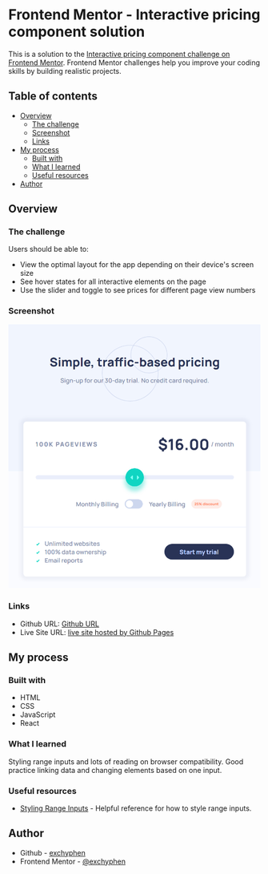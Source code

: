 # Frontend Mentor - Interactive pricing component solution

This is a solution to the [Interactive pricing component challenge on Frontend Mentor](https://www.frontendmentor.io/challenges/interactive-pricing-component-t0m8PIyY8). Frontend Mentor challenges help you improve your coding skills by building realistic projects.

## Table of contents

- [Overview](#overview)
  - [The challenge](#the-challenge)
  - [Screenshot](#screenshot)
  - [Links](#links)
- [My process](#my-process)
  - [Built with](#built-with)
  - [What I learned](#what-i-learned)
  - [Useful resources](#useful-resources)
- [Author](#author)

## Overview

### The challenge

Users should be able to:

- View the optimal layout for the app depending on their device's screen size
- See hover states for all interactive elements on the page
- Use the slider and toggle to see prices for different page view numbers

### Screenshot

![readme preview](./design/readme-preview.png)

### Links

- Github URL: [Github URL](https://github.com/exchyphen/fm_interactive-pricing-component)
- Live Site URL: [live site hosted by Github Pages](https://exchyphen.github.io/fm_interactive-pricing-component/)

## My process

### Built with

- HTML
- CSS
- JavaScript
- React

### What I learned

Styling range inputs and lots of reading on browser compatibility.
Good practice linking data and changing elements based on one input.

### Useful resources

- [Styling Range Inputs](https://www.smashingmagazine.com/2021/12/create-custom-range-input-consistent-browsers/) - Helpful reference for how to style range inputs.

## Author

- Github - [exchyphen](https://github.com/exchyphen)
- Frontend Mentor - [@exchyphen](https://www.frontendmentor.io/profile/exchyphen)
